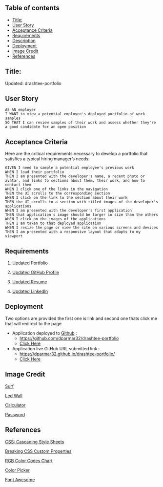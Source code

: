 
## Table of contents

- [Title:](#title)
- [User Story](#user-story)
- [Acceptance Criteria](#acceptance-criteria)
- [Requirements](#requirements)
- [Description](#description)
- [Deployment](#deployment)
- [Image Credit](#image-credit)
- [References](#references)

## Title:
Updated: drashtee-portfolio

## User Story

```
AS AN employer
I WANT to view a potential employee's deployed portfolio of work samples
SO THAT I can review samples of their work and assess whether they're a good candidate for an open position
```
## Acceptance Criteria

Here are the critical requirements necessary to develop a portfolio that satisfies a typical hiring manager’s needs:

```
GIVEN I need to sample a potential employee's previous work
WHEN I load their portfolio
THEN I am presented with the developer's name, a recent photo or avatar, and links to sections about them, their work, and how to contact them
WHEN I click one of the links in the navigation
THEN the UI scrolls to the corresponding section
WHEN I click on the link to the section about their work
THEN the UI scrolls to a section with titled images of the developer's applications
WHEN I am presented with the developer's first application
THEN that application's image should be larger in size than the others
WHEN I click on the images of the applications
THEN I am taken to that deployed application
WHEN I resize the page or view the site on various screens and devices
THEN I am presented with a responsive layout that adapts to my viewport
```

##  Requirements

1. [Updated Portfolio](https://dparmar32.github.io/drashtee-portfolio/)

2. [Updated GitHub Profile](https://github.com/dparmar32/drashtee-portfolio)

3. [Updated Resume](https://dparmar32.github.io/drashtee-portfolio/assets/images/Drashtee%20Parmar%20Resume.pdf)

4. [Updated LinkedIn](https://www.linkedin.com/in/drashteeparmar/)

## Deployment
Two options are provided the first one is link and second one thats click me that will redirect to the page
- Application deployed to [Github](https://github.com/) : 
  - https://github.com/dparmar32/drashtee-portfolio
  - [Click Here](https://github.com/dparmar32/drashtee-portfolio)
- Application live GitHub URL submitted link : 
  - https://dparmar32.github.io/drashtee-portfolio/
  - [Click Here](https://dparmar32.github.io/drashtee-portfolio/)

## Image Credit

[Surf](https://thewaveshack.com/wp-content/uploads/2019/07/How-to-read-a-surf-report-thewaveshakc.com-min.jpg)

[Led Wall](https://motionarray.imgix.net/preview-2689oHhMh8aq6Y_0004.jpg?w=660&q=60&fit=max&auto=format)

[Calculator](https://images.unsplash.com/photo-1498050108023-c5249f4df085?ixlib=rb-1.2.1&ixid=MnwxMjA3fDB8MHxwaG90by1wYWdlfHx8fGVufDB8fHx8&auto=format&fit=crop&w=1172&q=80)

[Password](https://smallseotools.com/asets/ogimages/password-generator.png)


## References
[CSS: Cascading Style Sheets](https://developer.mozilla.org/en-US/docs/Web/CSS)

[Breaking CSS Custom Properties](https://css-tricks.com/breaking-css-custom-properties-out-of-root-might-be-a-good-idea/)

[RGB Color Codes Chart](https://www.rapidtables.com/web/color/RGB_Color.html)

[Color Picker](https://www.w3schools.com/colors/colors_picker.asp)

[Font Awesome](https://gist.github.com/mohamdio/982653e3a8ae35f892f13c5ef0ef9b58)






